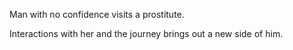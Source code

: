 Man with no confidence visits a prostitute. 

Interactions with her and the journey brings out a new side of him.